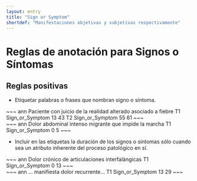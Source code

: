 ```yaml
---
layout: entry
title: "Sign or Symptom"
shortdef: "Manifestaciones objetivas y subjetivas respectivamente"
---
```


# Reglas de anotación para Signos o Síntomas

## Reglas positivas

* Etiquetar palabras o frases que nombran signo o síntoma. 

<div class="annotation-correct" markdown="1">
~~~ ann
Paciente con juicio de la realidad alterado asociado a fiebre
T1 Sign_or_Symptom 13 43 
T2 Sign_or_Symptom 55 61 
~~~
</div>

<div class="annotation-correct" markdown="1">
~~~ ann
Dolor abdominal intenso migrante que impide la marcha
T1 Sign_or_Symptom 0 5 
~~~
</div>

* Incluir en las etiquetas la duración de los signos o síntomas sólo cuando sea un atributo inherente del proceso patológico en sí.

<div class="annotation-correct" markdown="1">
~~~ ann
Dolor crónico de articulaciones interfalángicas
T1 Sign_or_Symptom 0 13 
~~~
</div>

<div class="annotation-incorrect" markdown="1">
~~~ ann
… manifiesta dolor recurrente…
T1 Sign_or_Symptom 13 29 
~~~
</div>
